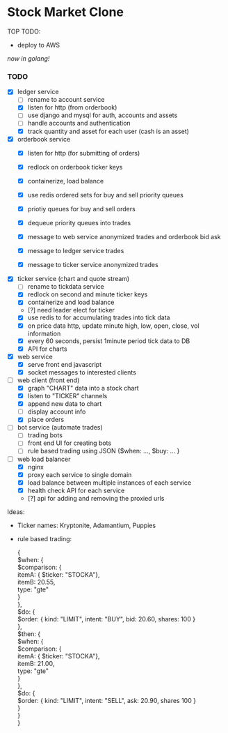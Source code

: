 # Stock Market Clone

TOP TODO:
- deploy to AWS

_now in golang!_

### TODO
- [x] ledger service  
  - [ ] rename to account service
  - [x] listen for http (from orderbook)  
  - [ ] use django and mysql for auth, accounts and assets
  - [ ] handle accounts and authentication  
  - [x] track quantity and asset for each user (cash is an asset)  

- [x] orderbook service  
  - [x] listen for http (for submitting of orders)  
  - [x] redlock on orderbook ticker keys
  - [x] containerize, load balance
  - [x] use redis ordered sets for buy and sell priority queues
  - [x] priotiy queues for buy and sell orders  
  - [x] dequeue priority queues into trades  
  - [x] message to web service anonymized trades and orderbook bid ask
  - [x] message to ledger service trades
  - [x] message to ticker service anonymized trades 


- [x] ticker service (chart and quote stream)  
  - [ ] rename to tickdata service
  - [x] redlock on second and minute ticker keys
  - [x] containerize and load balance
  - [?] need leader elect for ticker
  - [x] use redis to for accumulating trades into tick data
  - [x] on price data http, update minute high, low, open, close, vol information  
  - [x] every 60 seconds, persist 1minute period tick data to DB  
  - [x] API for charts

- [x] web service  
  - [x] serve front end javascript  
  - [x] socket messages to interested clients

- [ ] web client (front end)  
  - [x] graph "CHART" data into a stock chart  
  - [x] listen to "TICKER" channels  
  - [x] append new data to chart  
  - [ ] display account info  
  - [x] place orders  

- [ ] bot service (automate trades)  
  - [ ] trading bots   
  - [ ] front end UI for creating bots  
  - [ ] rule based trading using JSON {$when: ..., $buy: ... }  

- [ ] web load balancer 
  - [x] nginx
  - [x] proxy each service to single domain
  - [x] load balance between multiple instances of each service
  - [x] health check API for each service
  - [?] api for adding and removing the proxied urls

Ideas:  
 - Ticker names: Kryptonite, Adamantium, Puppies  
 - rule based trading:  
  
    {  
      $when: {  
        $comparison: {  
          itemA: { $ticker: "STOCKA"},  
          itemB: 20.55,  
          type: "gte"  
        }  
      },  
      $do: {  
        $order: { kind: "LIMIT", intent: "BUY", bid: 20.60, shares: 100 }  
      },  
      $then: {  
        $when: {  
          $comparison: {  
            itemA: { $ticker: "STOCKA"},  
            itemB: 21.00,  
            type: "gte"  
          }  
        },   
        $do: {  
          $order: { kind: "LIMIT", intent: "SELL", ask: 20.90, shares 100 }  
        }  
      }  
    }  

